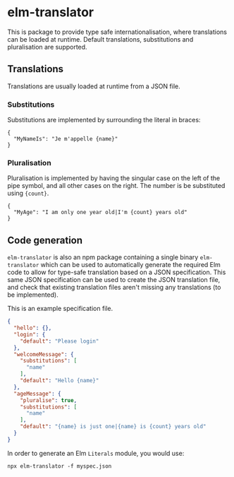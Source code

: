 # elm-translator

This is package to provide type safe internationalisation, where translations can be loaded at
runtime.  Default translations, substitutions and pluralisation are supported.


## Translations

Translations are usually loaded at runtime from a JSON file.

### Substitutions

Substitutions are implemented by surrounding the literal in braces:

```
{
  "MyNameIs": "Je m'appelle {name}"
}
```

### Pluralisation

Pluralisation is implemented by having the singular case on the left of the pipe symbol, and all
other cases on the right.  The number is be substituted using `{count}`.

```
{
  "MyAge": "I am only one year old|I'm {count} years old"
}
```


## Code generation

`elm-translator` is also an npm package containing a single binary `elm-translator`
which can be used to automatically generate the required Elm code to allow for type-safe
translation based on a JSON specification.  This same JSON specification can be used
to create the JSON translation file, and check that existing translation files aren't
missing any translations (to be implemented).

This is an example specification file.

```json
{
  "hello": {},
  "login": {
    "default": "Please login"
  },
  "welcomeMessage": {
    "substitutions": [
      "name"
    ],
    "default": "Hello {name}"
  },
  "ageMessage": {
    "pluralise": true,
    "substitutions": [
      "name"
    ],
    "default": "{name} is just one|{name} is {count} years old"
  }
}
```

In order to generate an Elm `Literals` module, you would use:

`npx elm-translator -f myspec.json`
